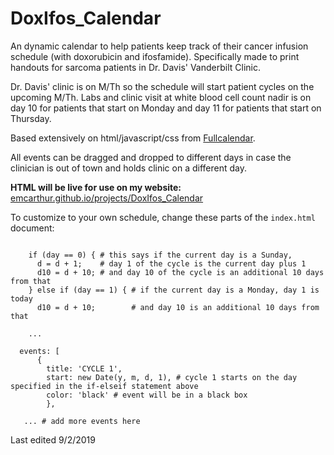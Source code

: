 # DoxIfos_Calendar
An dynamic calendar to help patients keep track of their cancer infusion schedule (with doxorubicin and ifosfamide). Specifically made to print handouts for sarcoma patients in Dr. Davis' Vanderbilt Clinic.

Dr. Davis' clinic is on M/Th so the schedule will start patient cycles on the upcoming M/Th. Labs and clinic visit at white blood cell count nadir is on day 10 for patients that start on Monday and day 11 for patients that start on Thursday.

Based extensively on html/javascript/css from [Fullcalendar](https://fullcalendar.io/).

All events can be dragged and dropped to different days in case the clinician is out of town and holds clinic on a different day.

**HTML will be live for use on my website:** [emcarthur.github.io/projects/DoxIfos_Calendar](emcarthur.github.io/projects/DoxIfos_Calendar)

To customize to your own schedule, change these parts of the `index.html` document:
```

	if (day == 0) { # this says if the current day is a Sunday, 
	  d = d + 1;    # day 1 of the cycle is the current day plus 1
	  d10 = d + 10; # and day 10 of the cycle is an additional 10 days from that
	} else if (day == 1) { # if the current day is a Monday, day 1 is today
	  d10 = d + 10;        # and day 10 is an additional 10 days from that
    
    ...
    
  events: [
	  {
        title: 'CYCLE 1', 
        start: new Date(y, m, d, 1), # cycle 1 starts on the day specified in the if-elseif statement above
        color: 'black' # event will be in a black box
		},
 
   ... # add more events here
```
Last edited 9/2/2019
